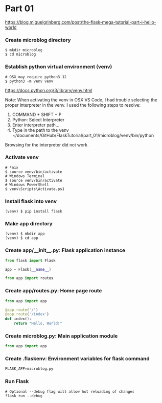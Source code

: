 # Part 01

https://blog.miguelgrinberg.com/post/the-flask-mega-tutorial-part-i-hello-world

### Create microblog directory
```shell
$ mkdir microblog
$ cd microblog
```

### Establish python virtual environment (venv) 
```shell
# OSX may require python3.12
$ python3 -m venv venv
```
https://docs.python.org/3/library/venv.html

Note: When activating the venv in OSX VS Code, I had trouble selecting the proper interpreter in the venv. I used the following steps to resolve:

1. COMMAND + SHIFT + P
2. Python: Select Interpreter
3. Enter interpreter path...
4. Type in the path to the venv ~/documents/GitHub/FlaskTutorial/part_01/microblog/venv/bin/python

Browsing for the interpreter did not work.

### Activate venv
```shell
# *nix
$ source venv/bin/activate
# Windows Terminal
$ source venv/bin/activate
# Windows PowerShell
$ venv\Scripts\Activate.ps1
```

### Install flask into venv
```shell
(venv) $ pip install flask
```

### Make app directory 
```shell
(venv) $ mkdir app
(venv) $ cd app
```

### Create app/\_\_init\_\_.py: Flask application instance
```python
from flask import Flask

app = Flask(__name__)

from app import routes
```

### Create app/routes.py: Home page route
```python
from app import app

@app.route('/')
@app.route('/index')
def index():
    return "Hello, World!"
```

### Create microblog.py: Main application module
```python
from app import app
```

### Create .flaskenv: Environment variables for flask command
```python
FLASK_APP=microblog.py
```

### Run Flask
```shell
# Optional --debug flag will allow hot reloading of changes
flask run --debug
```